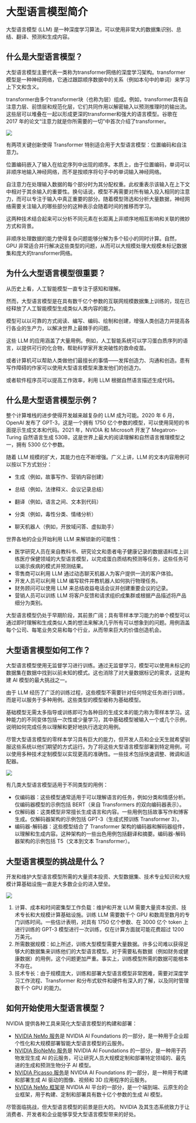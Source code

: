 # 大型语言模型简介
大型语言模型 (LLM) 是一种深度学习算法，可以使用非常大的数据集识别、总结、翻译、预测和生成内容。

## 什么是大型语言模型？
大型语言模型主要代表一类称为transformer网络的深度学习架构。transformer模型是一种神经网络，它通过跟踪顺序数据中的关系（例如本句中的单词）来学习上下文和含义。

transformer由多个transformer块（也称为层）组成。例如，transformer具有自注意力层、前馈层和规范化层，它们共同作用以解密输入以预测推理时的输出流。这些层可以堆叠在一起以形成更深的transformer和强大的语言模型。谷歌在 2017 年的论文“注意力就是你所需要的一切”中首次介绍了transformer。


![](https://www.nvidia.com/content/nvidiaGDC/us/en_US/glossary/large-language-models/_jcr_content/root/responsivegrid/nv_container_1795650/nv_container/nv_image.coreimg.svg/1685574368357/llm-how-it-works-chart.svg)

有两项关键创新使得 Transformer 特别适合用于大型语言模型：位置编码和自注意力。

位置编码嵌入了输入在给定序列中出现的顺序。本质上，由于位置编码，单词可以非顺序地输入神经网络，而不是按顺序将句子中的单词输入神经网络。

自注意力在处理输入数据的每个部分时为其分配权重。此权重表示该输入在上下文中相对于其余输入的重要性。换句话说，模型不再需要对所有输入投入相同的注意力，而可以专注于输入中真正重要的部分。随着模型筛选和分析大量数据，神经网络需要关注输入的哪些部分的这种表示会随着时间的推移而学习。

这两种技术结合起来可以分析不同元素在长距离上非顺序地相互影响和关联的微妙方式和背景。

非顺序处理数据的能力使得复杂问题能够分解为多个较小的同时计算。自然，GPU 非常适合并行解决这些类型的问题，从而可以大规模处理大规模未标记数据集和庞大的transformer网络。

## 为什么大型语言模型很重要？
从历史上看，人工智能模型一直专注于感知和理解。

然而，大型语言模型是在具有数千亿个参数的互联网规模数据集上训练的，现在已经释放了人工智能模型生成类似人类内容的能力。

模型可以以可靠的方式阅读、编写、编码、绘制和创建，增强人类创造力并提高各行各业的生产力，以解决世界上最棘手的问题。

这些 LLM 的应用涵盖了大量用例。例如，人工智能系统可以学习蛋白质序列的语言，以提供可行的化合物，帮助科学家开发突破性的救命疫苗。

或者计算机可以帮助人类做他们最擅长的事情——发挥创造力、沟通和创造。患有写作障碍的作家可以使用大型语言模型来激发他们的创造力。

或者软件程序员可以提高工作效率，利用 LLM 根据自然语言描述生成代码。


## 什么是大型语言模型示例？
整个计算堆栈的进步使得开发越来越复杂的 LLM 成为可能。2020 年 6 月，OpenAI 发布了 GPT-3，这是一个拥有 1750 亿个参数的模型，可以使用简短的书面提示生成文本和代码。2021 年，NVIDIA 和 Microsoft 开发了 Megatron-Turing 自然语言生成 530B，这是世界上最大的阅读理解和自然语言推理模型之一，拥有 5300 亿个参数。

随着 LLM 规模的扩大，其能力也在不断增强。广义上讲，LLM 的文本内容用例可以按以下方式划分：

* 生成（例如，故事写作、营销内容创建）

* 总结（例如，法律释义、会议记录总结）

* 翻译（例如，语言之间、文本到代码）

* 分类（例如，毒性分类、情绪分析）

* 聊天机器人（例如，开放域问答、虚拟助手）

世界各地的企业开始利用 LLM 来解锁新的可能性：
* 医学研究人员在来自教科书、研究论文和患者电子健康记录的数据语料库上训练医疗保健领域的大型语言模型，以完成蛋白质结构预测等任务，这些任务可以揭示疾病的模式并预测结果。
* 零售商可以利用 LLM 通过动态聊天机器人为客户提供一流的客户体验。
* 开发人员可以利用 LLM 编写软件并教机器人如何执行物理任务。
* 财务顾问可以使用 LLM 来总结收益电话会议并创建重要会议的记录。
* 营销人员可以训练 LLM 将客户反馈和请求组织成集群或根据产品描述将产品细分为类别。

大型语言模型仍处于早期阶段，其前景广阔；具有零样本学习能力的单个模型可以通过即时理解和生成类似人类的想法来解决几乎所有可以想象到的问题。用例涵盖每个公司、每笔业务交易和每个行业，从而带来巨大的价值创造机会。

## 大型语言模型如何工作？
大型语言模型使用无监督学习进行训练。通过无监督学习，模型可以使用未标记的数据集在数据中找到以前未知的模式。这也消除了对大量数据标记的需求，这是构建 AI 模型的最大挑战之一。

由于 LLM 经历了广泛的训练过程，这些模型不需要针对任何特定任务进行训练，而是可以服务于多种用例。这些类型的模型被称为基础模型。

基础模型无需太多指导或训练即可为各种目的生成文本的能力称为零样本学习。这种能力的不同变体包括一次性或少量学习，其中基础模型被输入一个或几个示例，说明如何完成任务以理解和更好地执行选定的用例。

尽管大型语言模型的零样本学习具有巨大的能力，但开发人员和企业天生就希望驯服这些系统以他们期望的方式运行。为了将这些大型语言模型部署到特定用例，可以使用多种技术定制模型以实现更高的准确性。一些技术包括快速调整、微调和适配器。

![](https://www.nvidia.com/content/nvidiaGDC/us/en_US/glossary/large-language-models/_jcr_content/root/responsivegrid/nv_container_8711364/nv_container/nv_image.coreimg.svg/1685574368854/llm-encoder-decoder-chart.svg)


有几类大型语言模型适用于不同类型的用例：

* 仅编码器：这些模型通常适用于可以理解语言的任务，例如分类和情感分析。仅编码器模型的示例包括 BERT（来自 Transformers 的双向编码器表示）。
* 仅解码器：这类模型非常擅长生成语言和内容。一些用例包括故事写作和博客生成。仅解码器架构的示例包括 GPT-3（生成式预训练 Transformer 3）。
* 编码器-解码器：这些模型结合了 Transformer 架构的编码器和解码器组件，以理解和生成内容。这种架构的一些出色用例包括翻译和摘要。编码器-解码器架构的示例包括 T5（文本到文本 Transformer）。

## 大型语言模型的挑战是什么？
开发和维护大型语言模型所需的大量资本投资、大型数据集、技术专业知识和大规模计算基础设施一直是大多数企业的进入壁垒。

![](https://www.nvidia.com/content/nvidiaGDC/us/en_US/glossary/large-language-models/_jcr_content/root/responsivegrid/nv_container_1788249/nv_container/nv_image_210846034.coreimg.svg/1685574369134/llm-requirements-chart.svg)


1. 计算、成本和时间密集型工作负载：维护和开发 LLM 需要大量资本投资、技术专长和大规模计算基础设施。训练 LLM 需要数千个 GPU 和数周至数月的专门训练时间。一些估计表明，对具有 1750 亿个参数、在 3000 亿个 token 上进行训练的 GPT-3 模型进行一次训练，仅在计算方面就可能花费超过 1200 万美元。
2. 所需数据规模：如上所述，训练大型模型需要大量数据。许多公司难以获得足够大的数据集来训练他们的大型语言模型。对于需要私有数据（例如财务或健康数据）的用例，这个问题更加严重。事实上，训练模型所需的数据可能根本不存在。
3. 技术专长：由于规模庞大，训练和部署大型语言模型非常困难，需要对深度学习工作流程、Transformer 和分布式软件和硬件有深入的了解，以及同时管理数千个 GPU 的能力。


## 如何开始使用大型语言模型？
NVIDIA 提供各种工具来简化大型语言模型的构建和部署：

* [NVIDIA NeMo 服务](https://www.nvidia.com/en-us/gpu-cloud/nemo-llm-service/)是 NVIDIA AI Foundations 的一部分，是一种用于企业超个性化和大规模部署智能大型语言模型的云服务。
* [NVIDIA BioNeMo 服务](https://www.nvidia.com/en-us/gpu-cloud/bionemo/)是 NVIDIA AI Foundations 的一部分，是一种用于药物发现生成 AI 的云服务，可让研究人员大规模定制和部署特定领域的、最先进的生成和预测生物分子 AI 模型。
* [NVIDIA Picasso 服务](https://www.nvidia.com/en-us/gpu-cloud/picasso/)是 NVIDIA AI Foundations 的一部分，是一种用于构建和部署生成 AI 驱动的图像、视频和 3D 应用程序的云服务。
* [NVIDIA NeMo 框架](https://www.nvidia.com/en-us/ai-data-science/generative-ai/nemo-framework/)是 NVIDIA AI 平台的一部分，是一个端到端、云原生的企业框架，用于构建、定制和部署具有数十亿个参数的生成 AI 模型。

尽管面临挑战，但大型语言模型的前景是巨大的。 NVIDIA 及其生态系统致力于让消费者、开发者和企业能够享受大型语言模型带来的好处。














































































